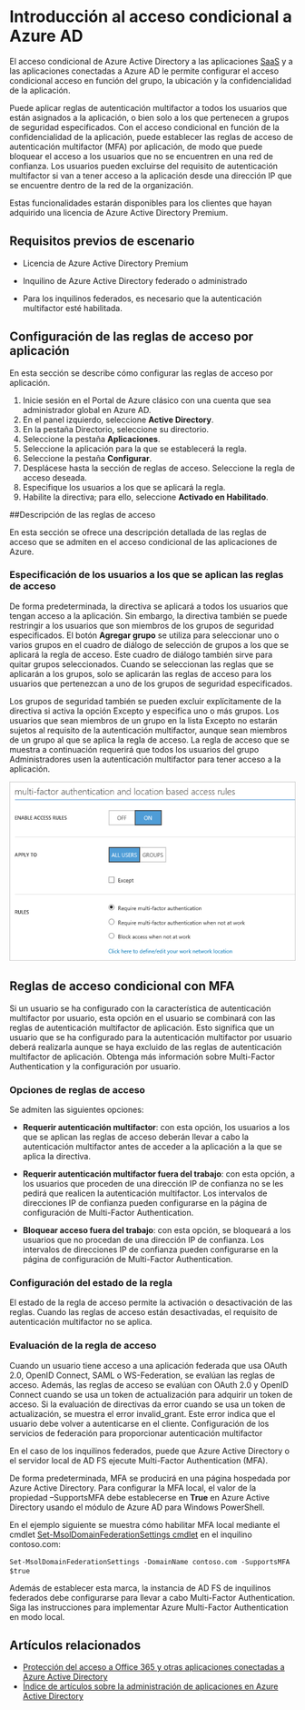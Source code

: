 <properties
	pageTitle="Acceso condicional de Azure a aplicaciones SaaS | Microsoft Azure"
	description="El acceso condicional en Azure AD permite la configuración de reglas de acceso de autenticación multifactor por aplicación y la capacidad de bloquear el acceso de los usuarios en una red que no es de confianza. "
	services="active-directory"
	documentationCenter=""
	authors="markusvi"
	manager="femila"
	editor=""/>

<tags
	ms.service="active-directory"
	ms.workload="identity"
	ms.tgt_pltfrm="na"
	ms.devlang="na"
	ms.topic="article"
	ms.date="07/26/2016"
	ms.author="markvi"/>

# Introducción al acceso condicional a Azure AD  

El acceso condicional de Azure Active Directory a las aplicaciones [SaaS](https://azure.microsoft.com/overview/what-is-saas/) y a las aplicaciones conectadas a Azure AD le permite configurar el acceso condicional acceso en función del grupo, la ubicación y la confidencialidad de la aplicación.

Puede aplicar reglas de autenticación multifactor a todos los usuarios que están asignados a la aplicación, o bien solo a los que pertenecen a grupos de seguridad especificados. Con el acceso condicional en función de la confidencialidad de la aplicación, puede establecer las reglas de acceso de autenticación multifactor (MFA) por aplicación, de modo que puede bloquear el acceso a los usuarios que no se encuentren en una red de confianza. Los usuarios pueden excluirse del requisito de autenticación multifactor si van a tener acceso a la aplicación desde una dirección IP que se encuentre dentro de la red de la organización.

Estas funcionalidades estarán disponibles para los clientes que hayan adquirido una licencia de Azure Active Directory Premium.

## Requisitos previos de escenario
* Licencia de Azure Active Directory Premium

* Inquilino de Azure Active Directory federado o administrado

* Para los inquilinos federados, es necesario que la autenticación multifactor esté habilitada.

## Configuración de las reglas de acceso por aplicación

En esta sección se describe cómo configurar las reglas de acceso por aplicación.

1. Inicie sesión en el Portal de Azure clásico con una cuenta que sea administrador global en Azure AD.
2. En el panel izquierdo, seleccione **Active Directory**.
3. En la pestaña Directorio, seleccione su directorio.
4. Seleccione la pestaña **Aplicaciones**.
5. Seleccione la aplicación para la que se establecerá la regla.
6. Seleccione la pestaña **Configurar**.
7. Desplácese hasta la sección de reglas de acceso. Seleccione la regla de acceso deseada.
8. Especifique los usuarios a los que se aplicará la regla.
9. Habilite la directiva; para ello, seleccione **Activado en Habilitado**.

##Descripción de las reglas de acceso

En esta sección se ofrece una descripción detallada de las reglas de acceso que se admiten en el acceso condicional de las aplicaciones de Azure.

### Especificación de los usuarios a los que se aplican las reglas de acceso

De forma predeterminada, la directiva se aplicará a todos los usuarios que tengan acceso a la aplicación. Sin embargo, la directiva también se puede restringir a los usuarios que son miembros de los grupos de seguridad especificados. El botón **Agregar grupo** se utiliza para seleccionar uno o varios grupos en el cuadro de diálogo de selección de grupos a los que se aplicará la regla de acceso. Este cuadro de diálogo también sirve para quitar grupos seleccionados. Cuando se seleccionan las reglas que se aplicarán a los grupos, solo se aplicarán las reglas de acceso para los usuarios que pertenezcan a uno de los grupos de seguridad especificados.

Los grupos de seguridad también se pueden excluir explícitamente de la directiva si activa la opción Excepto y especifica uno o más grupos. Los usuarios que sean miembros de un grupo en la lista Excepto no estarán sujetos al requisito de la autenticación multifactor, aunque sean miembros de un grupo al que se aplica la regla de acceso. La regla de acceso que se muestra a continuación requerirá que todos los usuarios del grupo Administradores usen la autenticación multifactor para tener acceso a la aplicación.

![Configuración de reglas de acceso condicional con MFA](./media/active-directory-conditional-access-azuread-connected-apps/conditionalaccess-saas-apps.png)

## Reglas de acceso condicional con MFA
Si un usuario se ha configurado con la característica de autenticación multifactor por usuario, esta opción en el usuario se combinará con las reglas de autenticación multifactor de aplicación. Esto significa que un usuario que se ha configurado para la autenticación multifactor por usuario deberá realizarla aunque se haya excluido de las reglas de autenticación multifactor de aplicación. Obtenga más información sobre Multi-Factor Authentication y la configuración por usuario.

### Opciones de reglas de acceso
Se admiten las siguientes opciones:

* **Requerir autenticación multifactor**: con esta opción, los usuarios a los que se aplican las reglas de acceso deberán llevar a cabo la autenticación multifactor antes de acceder a la aplicación a la que se aplica la directiva.

* **Requerir autenticación multifactor fuera del trabajo**: con esta opción, a los usuarios que proceden de una dirección IP de confianza no se les pedirá que realicen la autenticación multifactor. Los intervalos de direcciones IP de confianza pueden configurarse en la página de configuración de Multi-Factor Authentication.

* **Bloquear acceso fuera del trabajo**: con esta opción, se bloqueará a los usuarios que no procedan de una dirección IP de confianza. Los intervalos de direcciones IP de confianza pueden configurarse en la página de configuración de Multi-Factor Authentication.

### Configuración del estado de la regla
El estado de la regla de acceso permite la activación o desactivación de las reglas. Cuando las reglas de acceso están desactivadas, el requisito de autenticación multifactor no se aplica.

### Evaluación de la regla de acceso

Cuando un usuario tiene acceso a una aplicación federada que usa OAuth 2.0, OpenID Connect, SAML o WS-Federation, se evalúan las reglas de acceso. Además, las reglas de acceso se evalúan con OAuth 2.0 y OpenID Connect cuando se usa un token de actualización para adquirir un token de acceso. Si la evaluación de directivas da error cuando se usa un token de actualización, se muestra el error invalid\_grant. Este error indica que el usuario debe volver a autenticarse en el cliente. Configuración de los servicios de federación para proporcionar autenticación multifactor

En el caso de los inquilinos federados, puede que Azure Active Directory o el servidor local de AD FS ejecute Multi-Factor Authentication (MFA).

De forma predeterminada, MFA se producirá en una página hospedada por Azure Active Directory. Para configurar la MFA local, el valor de la propiedad –SupportsMFA debe establecerse en **True** en Azure Active Directory usando el módulo de Azure AD para Windows PowerShell.

En el ejemplo siguiente se muestra cómo habilitar MFA local mediante el cmdlet [Set-MsolDomainFederationSettings cmdlet](https://msdn.microsoft.com/library/azure/dn194088.aspx) en el inquilino contoso.com:

    Set-MsolDomainFederationSettings -DomainName contoso.com -SupportsMFA $true

Además de establecer esta marca, la instancia de AD FS de inquilinos federados debe configurarse para llevar a cabo Multi-Factor Authentication. Siga las instrucciones para implementar Azure Multi-Factor Authentication en modo local.

## Artículos relacionados

- [Protección del acceso a Office 365 y otras aplicaciones conectadas a Azure Active Directory](active-directory-conditional-access.md)
- [Índice de artículos sobre la administración de aplicaciones en Azure Active Directory](active-directory-apps-index.md)

<!---HONumber=AcomDC_0727_2016-->